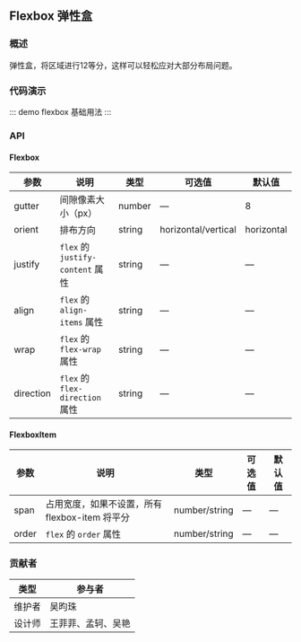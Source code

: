 ## Flexbox 弹性盒

### 概述

弹性盒，将区域进行12等分，这样可以轻松应对大部分布局问题。

### 代码演示

::: demo flexbox
基础用法
:::

### API

#### Flexbox
| 参数      | 说明          | 类型      | 可选值                           | 默认值  |
|---------- |-------------- |---------- |--------------------------------  |-------- |
| gutter | 间隙像素大小（px） | number | — | 8 |
| orient | 排布方向 | string | horizontal/vertical | horizontal |
| justify | `flex` 的 `justify-content` 属性 | string | — | — |
| align | `flex` 的 `align-items` 属性 | string | — | — |
| wrap | `flex` 的 `flex-wrap` 属性 | string | — | — |
| direction | `flex` 的 `flex-direction` 属性 | string | — | — |

#### FlexboxItem
| 参数      | 说明          | 类型      | 可选值                           | 默认值  |
|---------- |-------------- |---------- |--------------------------------  |-------- |
| span | 占用宽度，如果不设置，所有 flexbox-item 将平分 | number/string | — | — |
| order | `flex` 的 `order` 属性 | number/string | — | — |

### 贡献者
| 类型       | 参与者                          |
|---------- |--------------------------------  |
| 维护者 | 吴昀珠 |
| 设计师 | 王菲菲、孟轲、吴艳 |

